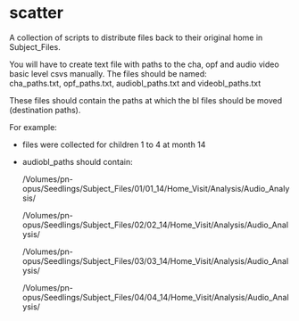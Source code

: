 # scatter

A collection of scripts to distribute files back to their original home in Subject_Files.  

You will have to create text file with paths to the cha, opf and audio video basic level csvs manually. The files should be named:  
cha_paths.txt, opf_paths.txt, audiobl_paths.txt and videobl_paths.txt

These files should contain the paths at which the bl files should be moved (destination paths).

For example:

- files were collected for children 1 to 4 at month 14

- audiobl_paths should contain:

    /Volumes/pn-opus/Seedlings/Subject_Files/01/01_14/Home_Visit/Analysis/Audio_Analysis/
    
    /Volumes/pn-opus/Seedlings/Subject_Files/02/02_14/Home_Visit/Analysis/Audio_Analysis/
    
    /Volumes/pn-opus/Seedlings/Subject_Files/03/03_14/Home_Visit/Analysis/Audio_Analysis/
    
    /Volumes/pn-opus/Seedlings/Subject_Files/04/04_14/Home_Visit/Analysis/Audio_Analysis/

